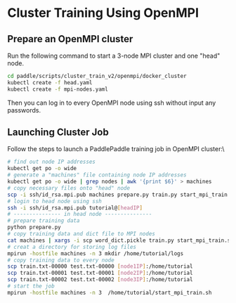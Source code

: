# Cluster Training Using OpenMPI

## Prepare an OpenMPI cluster

Run the following command to start a 3-node MPI cluster and one "head" node.

```bash
cd paddle/scripts/cluster_train_v2/openmpi/docker_cluster
kubectl create -f head.yaml
kubectl create -f mpi-nodes.yaml
```

Then you can log in to every OpenMPI node using ssh without input any passwords.

## Launching Cluster Job

Follow the steps to launch a PaddlePaddle training job in OpenMPI cluster:\

```bash
# find out node IP addresses
kubectl get po -o wide
# generate a "machines" file containing node IP addresses
kubectl get po -o wide | grep nodes | awk '{print $6}' > machines
# copy necessary files onto "head" node
scp -i ssh/id_rsa.mpi.pub machines prepare.py train.py start_mpi_train.sh tutorial@[headIP]:~
# login to head node using ssh
ssh -i ssh/id_rsa.mpi.pub tutorial@[headIP]
# --------------- in head node ---------------
# prepare training data
python prepare.py
# copy training data and dict file to MPI nodes
cat machines | xargs -i scp word_dict.pickle train.py start_mpi_train.sh machines {}:/home/tutorial
# creat a directory for storing log files
mpirun -hostfile machines -n 3 mkdir /home/tutorial/logs
# copy training data to every node
scp train.txt-00000 test.txt-00000 [node1IP]:/home/tutorial
scp train.txt-00001 test.txt-00001 [node2IP]:/home/tutorial
scp train.txt-00002 test.txt-00002 [node3IP]:/home/tutorial
# start the job
mpirun -hostfile machines -n 3  /home/tutorial/start_mpi_train.sh
```
